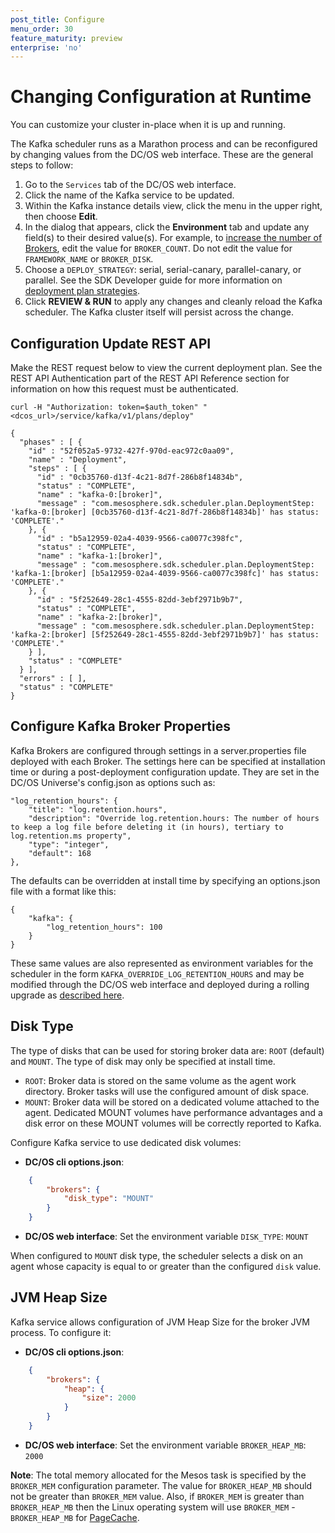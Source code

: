 ```yaml
---
post_title: Configure
menu_order: 30
feature_maturity: preview
enterprise: 'no'
---
```













<a name="changing-configuration-at-runtime"></a>

# Changing Configuration at Runtime

You can customize your cluster in-place when it is up and running.

The Kafka scheduler runs as a Marathon process and can be reconfigured by changing values from the DC/OS web interface. These are the general steps to follow:

1.  Go to the `Services` tab of the DC/OS web interface.
1.  Click the name of the Kafka service to be updated.
1.  Within the Kafka instance details view, click the menu in the upper right, then choose **Edit**.
1.  In the dialog that appears, click the **Environment** tab and update any field(s) to their desired value(s). For example, to [increase the number of Brokers][8], edit the value for `BROKER_COUNT`. Do not edit the value for `FRAMEWORK_NAME` or `BROKER_DISK`.
1.  Choose a `DEPLOY_STRATEGY`: serial, serial-canary, parallel-canary, or parallel. See the SDK Developer guide for more information on [deployment plan strategies](https://mesosphere.github.io/dcos-commons/developer-guide.html#plans). <!-- I'm not sure I like this solution, since users aren't going to have the context for the dev guide). -->
1.  Click **REVIEW & RUN** to apply any changes and cleanly reload the Kafka scheduler. The Kafka cluster itself will persist across the change.

## Configuration Update REST API

Make the REST request below to view the current deployment plan. See the REST API Authentication part of the REST API Reference section for information on how this request must be authenticated.

    curl -H "Authorization: token=$auth_token" "<dcos_url>/service/kafka/v1/plans/deploy"

    {
      "phases" : [ {
        "id" : "52f052a5-9732-427f-970d-eac972c0aa09",
        "name" : "Deployment",
        "steps" : [ {
          "id" : "0cb35760-d13f-4c21-8d7f-286b8f14834b",
          "status" : "COMPLETE",
          "name" : "kafka-0:[broker]",
          "message" : "com.mesosphere.sdk.scheduler.plan.DeploymentStep: 'kafka-0:[broker] [0cb35760-d13f-4c21-8d7f-286b8f14834b]' has status: 'COMPLETE'."
        }, {
          "id" : "b5a12959-02a4-4039-9566-ca0077c398fc",
          "status" : "COMPLETE",
          "name" : "kafka-1:[broker]",
          "message" : "com.mesosphere.sdk.scheduler.plan.DeploymentStep: 'kafka-1:[broker] [b5a12959-02a4-4039-9566-ca0077c398fc]' has status: 'COMPLETE'."
        }, {
          "id" : "5f252649-28c1-4555-82dd-3ebf2971b9b7",
          "status" : "COMPLETE",
          "name" : "kafka-2:[broker]",
          "message" : "com.mesosphere.sdk.scheduler.plan.DeploymentStep: 'kafka-2:[broker] [5f252649-28c1-4555-82dd-3ebf2971b9b7]' has status: 'COMPLETE'."
        } ],
        "status" : "COMPLETE"
      } ],
      "errors" : [ ],
      "status" : "COMPLETE"
    }

<!-- need to update this with current information for different deployments
When using the `serial-canary` or `parallel-canary` deployment strategy, an update plan will initially pause without doing any update to ensure the plan is correct. It will look like this:

    curl -H "Authorization: token=$auth_token" "<dcos_url>/service/kafka/v1/plans/deploy"
    GET <dcos_url>/service/kafka/v1/plans/deploy HTTP/1.1

{
  "phases" : [ {
    "id" : "85d43c31-f29a-43d9-b1f1-3c7ec4afa780",
    "name" : "Deployment",
    "steps" : [ {
      "id" : "ac3a0842-1a1f-4181-9472-830f418ef430",
      "status" : "WAITING",
      "name" : "kafka-0:[broker]",
      "message" : "com.mesosphere.sdk.scheduler.plan.DeploymentStep: 'kafka-0:[broker] [ac3a0842-1a1f-4181-9472-830f418ef430]' has status: 'WAITING'."
    }, {
      "id" : "01f83325-4024-4b71-b5a5-7c316f1f3c41",
      "status" : "WAITING",
      "name" : "kafka-1:[broker]",
      "message" : "com.mesosphere.sdk.scheduler.plan.DeploymentStep: 'kafka-1:[broker] [01f83325-4024-4b71-b5a5-7c316f1f3c41]' has status: 'WAITING'."
    }, {
      "id" : "6a17eb0d-fe8b-4244-94df-f7b90fab5142",
      "status" : "PENDING",
      "name" : "kafka-2:[broker]",
      "message" : "com.mesosphere.sdk.scheduler.plan.DeploymentStep: 'kafka-2:[broker] [6a17eb0d-fe8b-4244-94df-f7b90fab5142]' has status: 'PENDING'."
    } ],
    "status" : "WAITING"
  } ],
  "errors" : [ ],
  "status" : "WAITING"
}


Enter the `continue` command to execute the first step:

    curl -X POST -H "Authorization: token=$auth_token" 
    "<dcos_url>/service/kafka/v1/plans/deploy/continue?phase=Deployment"
    POST <dcos_url>/service/kafka/v1/plans/deploy/continue?phase=Deployment HTTP/1.1

    {
        "Result": "Received cmd: continue"
    }


After you execute the continue operation, the plan will look like this:

    curl -H "Authorization: token=$auth_token" 
    "<dcos_url>/service/kafka/v1/plans/deploy"
    GET <dcos_url>/service/kafka/v1/plans/deploy HTTP/1.1

{
  "phases" : [ {
    "id" : "85d43c31-f29a-43d9-b1f1-3c7ec4afa780",
    "name" : "Deployment",
    "steps" : [ {
      "id" : "ac3a0842-1a1f-4181-9472-830f418ef430",
      "status" : "COMPLETE",
      "name" : "kafka-0:[broker]",
      "message" : "com.mesosphere.sdk.scheduler.plan.DeploymentStep: 'kafka-0:[broker] [ac3a0842-1a1f-4181-9472-830f418ef430]' has status: 'COMPLETE'."
    }, {
      "id" : "01f83325-4024-4b71-b5a5-7c316f1f3c41",
      "status" : "WAITING",
      "name" : "kafka-1:[broker]",
      "message" : "com.mesosphere.sdk.scheduler.plan.DeploymentStep: 'kafka-1:[broker] [01f83325-4024-4b71-b5a5-7c316f1f3c41]' has status: 'WAITING'."
    }, {
      "id" : "6a17eb0d-fe8b-4244-94df-f7b90fab5142",
      "status" : "PENDING",
      "name" : "kafka-2:[broker]",
      "message" : "com.mesosphere.sdk.scheduler.plan.DeploymentStep: 'kafka-2:[broker] [6a17eb0d-fe8b-4244-94df-f7b90fab5142]' has status: 'PENDING'."
    } ],
    "status" : "WAITING"
  } ],
  "errors" : [ ],
  "status" : "WAITING"
}  



If you enter `continue` a second time, the rest of the plan will be executed without further interruption. If you want to interrupt a configuration update that is in progress, enter the `interrupt` command:

    curl -X POST -H "Authorization: token=$auth_token"  
    
    "<dcos_url>/service/kafka/v1/plans/deploy/interrupt?phase=Deployment"
    POST 
    <dcos_url>/service/kafka/v1/plans/deploy/interrupt?phase=Deployment HTTP/1.1

    {
        "Result": "Received cmd: interrupt"
    }

**Note:** The interrupt command can’t stop a step that is `InProgress`, but it will stop the change on the subsequent steps.

# Configuration Options

The following describes the most commonly used features of the Kafka service and how to configure them via the DC/OS CLI and from the DC/OS web interface. View the [default `config.json` in DC/OS Universe][11] to see all possible configuration options.

## Service Name

The name of this Kafka instance in DC/OS. This is an option that cannot be changed once the Kafka cluster is started: it can only be configured via the DC/OS CLI `--options` flag when the Kafka instance is created.

*   **In DC/OS CLI options.json**: `name`: string (default: `kafka`)
*   **DC/OS web interface**: The service name cannot be changed after the cluster has started.

## Broker Count

Configure the number of brokers running in a given Kafka cluster. The default count at installation is three brokers. This number may be increased, but not decreased, after installation.

*   **In DC/OS CLI options.json**: `broker-count`: integer (default: `3`)
*   **DC/OS web interface**: `BROKER_COUNT`: `integer`

## Broker Port

Configure the port number that the brokers listen on. If the port is set to a particular value, this will be the port used by all brokers. The default port is 9092.  Note that this requires that `placement-strategy` be set to `NODE` to take effect, since having every broker listening on the same port requires that they be placed on different hosts. Setting the port to 0 indicates that each Broker should have a random port in the 9092-10092 range.

*   **In DC/OS CLI options.json**: `broker-port`: integer (default: `9092`)
*   **DC/OS web interface**: `BROKER_PORT`: `integer`

## Configure Placement Constraints <!-- explained in template README.md ? -->


## Configure Kafka Broker Properties

Kafka Brokers are configured through settings in a server.properties file deployed with each Broker. The settings here can be specified at installation time or during a post-deployment configuration update. They are set in the DC/OS Universe's config.json as options such as:

    "log_retention_hours": {
        "title": "log.retention.hours",
        "description": "Override log.retention.hours: The number of hours to keep a log file before deleting it (in hours), tertiary to log.retention.ms property",
        "type": "integer",
        "default": 168
    },

The defaults can be overridden at install time by specifying an options.json file with a format like this:

    {
        "kafka": {
            "log_retention_hours": 100
        }
    }

These same values are also represented as environment variables for the scheduler in the form `KAFKA_OVERRIDE_LOG_RETENTION_HOURS` and may be modified through the DC/OS web interface and deployed during a rolling upgrade as [described here][12].

<a name="disk-type"></a>
## Disk Type

The type of disks that can be used for storing broker data are: `ROOT` (default) and `MOUNT`.  The type of disk may only be specified at install time.

* `ROOT`: Broker data is stored on the same volume as the agent work directory. Broker tasks will use the configured amount of disk space.
* `MOUNT`: Broker data will be stored on a dedicated volume attached to the agent. Dedicated MOUNT volumes have performance advantages and a disk error on these MOUNT volumes will be correctly reported to Kafka.

Configure Kafka service to use dedicated disk volumes:
* **DC/OS cli options.json**:

```json
    {
        "brokers": {
            "disk_type": "MOUNT"
        }
    }
```

* **DC/OS web interface**: Set the environment variable `DISK_TYPE`: `MOUNT`

When configured to `MOUNT` disk type, the scheduler selects a disk on an agent whose capacity is equal to or greater than the configured `disk` value.

## JVM Heap Size

Kafka service allows configuration of JVM Heap Size for the broker JVM process. To configure it:
* **DC/OS cli options.json**:

```json
    {
        "brokers": {
            "heap": {
                "size": 2000
            }
        }
    }
```

* **DC/OS web interface**: Set the environment variable `BROKER_HEAP_MB`: `2000`

**Note**: The total memory allocated for the Mesos task is specified by the `BROKER_MEM` configuration parameter. The value for `BROKER_HEAP_MB` should not be greater than `BROKER_MEM` value. Also, if `BROKER_MEM` is greater than `BROKER_HEAP_MB` then the Linux operating system will use `BROKER_MEM` - `BROKER_HEAP_MB` for [PageCache](https://en.wikipedia.org/wiki/Page_cache).


 [8]: #broker-count
 [11]: https://github.com/mesosphere/universe/tree/1-7ea/repo/packages/K/kafka/6
 [12]: #changing-configuration-at-runtime
